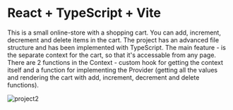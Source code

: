 # React + TypeScript + Vite

This is a small online-store with a shopping cart. You can add, increment, decrement and delete items in the cart. The project has an advanced file structure and has been implemented with TypeScript. 
The main feature - is the separate context for the cart, so that it's accessable from any page. There are 2 functions in the Context - custom hook for getting the context itself and a function for implementing the Provider (getting all the values and rendering the cart with add, increment, decrement and delete functions).

![project2](https://github.com/mariaklyass/berries/assets/110608602/64e7b5ab-41e2-4f70-93a8-2e2aa781fb30)
